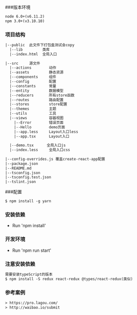 ###版本环境
```html
node 6.0+(v6.11.2)
npm 3.0+(v3.10.10)
```

### 项目结构
```html
|--public  此文件下打包盒测试会copy
  |--lib         类库
  |--index.html  全局入口
  
|--src     源文件
  |--actions        动作
  |--assets         静态资源
  |--components     组件
  |--config         配置
  |--constants      常量
  |--entity         数据模型
  |--reducers       所有store函数
  |--routes         路由配置
  |--stores         store配置
  |--themes         主题
  |--utils          工具
  |--views          容器视图
    |--Error        错误页面
    |--Hello        demo页面
    |--app.less     Layout入口less
    |--app.tsx      Layout入口
  
  |--demo.tsx      全局入口js
  |--index.less     全局入口css
  
|--config-overrides.js 覆盖create-react-app配置
|--package.json
|--README.md
|--tsconfig.json
|--tsconfig.test.json
|--tslint.json
```

###配置
```html
$ npm install -g yarn
```

### 安装依赖
* Run 'npm install'

### 开发环境
* Run 'npm run start'

### 注意安装依赖
```html
需要安装typeScript的版本
$ npm install -S redux react-redux @types/react-redux(类似)
```

### 参考案例
```html
> https://pro.lagou.com/
> http://waibao.io/submit
```
